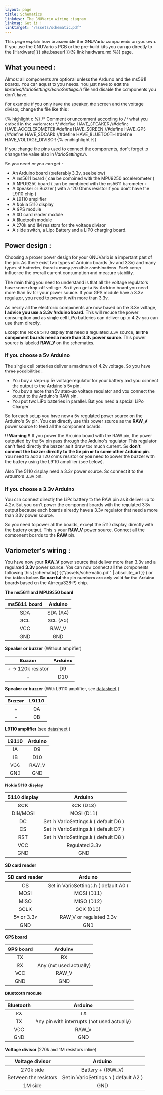 ```yaml
---
layout: page
title: Schematics
linkdesc: The GNUVario wiring diagram
linkmsg: Get it !
linktarget: "/assets/schematic.pdf"
---
```


This page explain how to assemble the GNUVario components on you own. If you use the GNUVario's PCB or the pre-build kits you can go directly to the [Hardware]({{ site.baseurl }}{% link hardware.md %}) page.

What you need :
--------------

Almost all components are optional unless the Arduino and the ms5611 boards. You can adjust to you needs. You just have to edit the *libraries/VarioSettings/VarioSettings.h* file and disable the components you don't have.

For example if you only have the speaker, the screen and the voltage divisor, change the file like this :

{% highlight c %}
/* Comment or uncomment according to  */
/* what you embed in the variometer   */ 
#define HAVE_SPEAKER
//#define HAVE_ACCELEROMETER
#define HAVE_SCREEN
//#define HAVE_GPS
//#define HAVE_SDCARD
//#define HAVE_BLUETOOTH
#define HAVE_VOLTAGE_DIVISOR
{% endhighlight %}

If you change the pins used to connect the components, don't forget to change the value also in *VarioSettings.h*.

So you need or you can get :
* An Arduino board (preferably 3.3v, see below)
* A ms5611 board ( can be combined with the MPU9250 accelerometer )
* A MPU9250 board ( can be combined with the ms5611 barometer )
* A Speaker or Buzzer ( with a 120 Ohms resistor if you don't have the L9110 chip ) 
* A L9110 amplifier
* A Nokia 5110 display
* A GPS module
* A SD card reader module
* A Bluetooth module
* A 270k and 1M resistors for the voltage divisor
* A slide switch, a Lipo Battery and a LiPO charging board.


Power design :
-------------

Choosing a proper power design for your GNUVario is a important part of the job. As there exist two types of Arduino boards (5v and 3.3v) and many types of batteries, there is many possible combinations. Each setup influence the overall current consumption and measure stability.

The main thing you need to understand is that all the voltage regulators have some drop-off voltage. So if you get a 5v Arduino board you need more than 5v for your power source. If your GPS module have a 3.3v regulator, you need to power it with more than 3.3v.

As nearly all the electronic components are now based on the 3.3v voltage, **I advice you use a 3.3v Arduino board**. This will reduce the power consumption and as single cell LiPo batteries can deliver up to 4.2v you can use them directly.

Except the Nokia 5110 display that need a regulated 3.3v source, **all the component boards need a more than 3.3v power source**. This power source is labeled **RAW_V** on the schematics.


### If you choose a 5v Arduino

The single cell batteries deliver a maximum of 4.2v voltage. So you have three possibilities :
* You buy a step-up 5v voltage regulator for your battery and you connect the output to the Arduino's 5v pin.
* You buy a more than 5v step-up voltage regulator and you connect the output to the Arduino's RAW pin.
* You put two LiPo batteries in parallel. But you need a special LiPo Charger.

So for each setup you have now a 5v regulated power source on the Arduino's 5v pin. You can directly use this power source as the **RAW_V** power source to feed all the component boards.

**!! Warning !!** If you power the Arduino board with the RAW pin, the power outputted by the 5v pin pass through the Arduino's regulator. This regulator can't feed directly the buzzer as it draw too much current. So **don't connect the buzzer directly to the 5v pin or to some other Arduino pin**. You need to add a 120 ohms resistor or you need to power the buzzer with the battery using the L9110 amplifier (see below).


Also The 5110 display need a 3.3v power source. So connect it to the Arduino's 3.3v pin.


### If you choose a 3.3v Arduino

You can connect directly the LiPo battery to the RAW pin as it deliver up to 4.2v. But you can't power the component boards with the regulated 3.3v output because each boards already have a 3.3v regulator that need a more than 3.3v power source.

So you need to power all the boards, except the 5110 display, directly with the battery output. This is your **RAW_V** power source. Connect all the component boards to the **RAW** pin.


Variometer's wiring :
---------------------

You have now your **RAW_V** power source that deliver more than 3.3v and a regulated **3.3v** power source. You can now connect all the components following this [schematic]( {{"/assets/schematic.pdf" | absolute_url }} ) or the tables below. **Be careful** the pin numbers are only valid for the Arduino boards based on the Atmega328(P) chip. 


**The ms5611 and MPU9250 board**

|    ms5611 board  |     Arduino    |  
| :--------------: | :------------: |
|       SDA        |     SDA (A4)   |
|       SCL        |     SCL (A5)   |
|       VCC        |       RAW_V    |
|       GND        |       GND      |

**Speaker or buzzer** (Without amplifier)

|     Buzzer           |     Arduino    |  
| :------------------: | :------------: |
|  + -> 120k resistor  |       D9       |
|       -              |       D10      |

**Speaker or buzzer** (With L9110 amplifier, see [datasheet](https://www.elecrow.com/download/datasheet-l9110.pdf) )

|      Buzzer      |      L9110     |  
| :--------------: | :------------: |
|        +         |       OA       |
|        -         |       OB       |

**L9110 amplifier** (see [datasheet](https://www.elecrow.com/download/datasheet-l9110.pdf) )

|      L9110       |      Arduino   |  
| :--------------: | :------------: |
|        IA        |       D9       |
|        IB        |       D10      |
|        VCC       |       RAW_V    |
|        GND       |       GND      |


**Nokia 5110 display**

|    5110 display  |     Arduino                           |  
| :--------------: | :-----------------------------------: |
|       SCK        |    SCK (D13)                          |
|     DIN/MOSI     |    MOSI (D11)                         |
|       DC         | Set in VarioSettings.h ( default D6 ) |
|       CS         | Set in VarioSettings.h ( default D7 ) |
|       RST        | Set in VarioSettings.h ( default D8 ) |
|       VCC        |    Regulated 3.3v                     |
|       GND        |      GND                              |

**SD card reader**

|    SD card reader  |     Arduino                               |  
| :----------------: | :---------------------------------------: |
|       CS           |  Set in VarioSettings.h ( default A0 )    |
|       MOSI         |      MOSI (D11)                           |
|       MISO         |      MISO (D12)                           |
|       SCLK         |      SCK (D13)                            |
|     5v or 3.3v     |    RAW_V or regulated 3.3v                |
|       GND          |         GND                               |

**GPS board**

|    GPS board     |     Arduino                  |  
| :--------------: | :--------------------------: |
|       TX         |        RX                    |
|       RX         |    Any (not used actually)   |
|       VCC        |       RAW_V                  |
|       GND        |       GND                    |

**Bluetooth module**

|    Bluetooth     |     Arduino                                     |  
| :--------------: | :---------------------------------------------: |
|       RX         |       TX                                        |
|       TX         |     Any pin with interrupts (not used actually) |
|       VCC        |       RAW_V                                     |
|       GND        |       GND                                       |

**Voltage divisor** (270k and 1M resistors inline)

|    Voltage divisor           |     Arduino                           |  
| :--------------------------: | :-----------------------------------: |
|       270k side              |       Battery + (RAW_V)               |
|       Between the resistors  | Set in VarioSettings.h ( default A2 ) |
|       1M side                |       GND                             |
                      

















 

